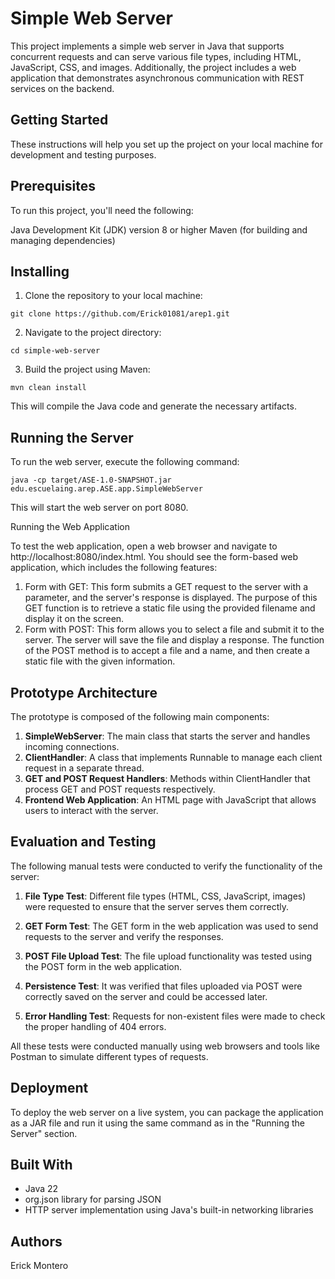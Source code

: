 # Simple Web Server

This project implements a simple web server in Java that supports concurrent requests and can serve various file types, including HTML, JavaScript, CSS, and images. Additionally, the project includes a web application that demonstrates asynchronous communication with REST services on the backend.

## Getting Started

These instructions will help you set up the project on your local machine for development and testing purposes.

## Prerequisites

To run this project, you'll need the following:

Java Development Kit (JDK) version 8 or higher
Maven (for building and managing dependencies)

## Installing

1. Clone the repository to your local machine:

```
git clone https://github.com/Erick01081/arep1.git
```

2. Navigate to the project directory:

```
cd simple-web-server
```

3. Build the project using Maven:

```
mvn clean install
```

This will compile the Java code and generate the necessary artifacts.

## Running the Server

To run the web server, execute the following command:

```
java -cp target/ASE-1.0-SNAPSHOT.jar edu.escuelaing.arep.ASE.app.SimpleWebServer
```

This will start the web server on port 8080.

Running the Web Application

To test the web application, open a web browser and navigate to http://localhost:8080/index.html. You should see the form-based web application, which includes the following features:

1. Form with GET: This form submits a GET request to the server with a parameter, and the server's response is displayed. The purpose of this GET function is to retrieve a static file using the provided filename and display it on the screen.
2. Form with POST: This form allows you to select a file and submit it to the server. The server will save the file and display a response. The function of the POST method is to accept a file and a name, and then create a static file with the given information.

## Prototype Architecture
The prototype is composed of the following main components:

1. **SimpleWebServer**: The main class that starts the server and handles incoming connections.
2. **ClientHandler**: A class that implements Runnable to manage each client request in a separate thread.
3. **GET and POST Request Handlers**: Methods within ClientHandler that process GET and POST requests respectively.
4. **Frontend Web Application**: An HTML page with JavaScript that allows users to interact with the server.

## Evaluation and Testing

The following manual tests were conducted to verify the functionality of the server:

1. **File Type Test**: Different file types (HTML, CSS, JavaScript, images) were requested to ensure that the server serves them correctly.

2. **GET Form Test**: The GET form in the web application was used to send requests to the server and verify the responses.

3. **POST File Upload Test**: The file upload functionality was tested using the POST form in the web application.

4. **Persistence Test**: It was verified that files uploaded via POST were correctly saved on the server and could be accessed later.

5. **Error Handling Test**: Requests for non-existent files were made to check the proper handling of 404 errors.

All these tests were conducted manually using web browsers and tools like Postman to simulate different types of requests.

## Deployment

To deploy the web server on a live system, you can package the application as a JAR file and run it using the same command as in the "Running the Server" section.

## Built With

* Java 22
* org.json library for parsing JSON
* HTTP server implementation using Java's built-in networking libraries

## Authors

Erick Montero
